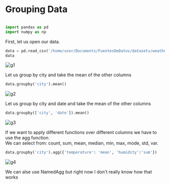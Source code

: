 # Grouping Data

```py

```

```py
import pandas as pd
import numpy as np
```

First, let us open our data.
```py
data = pd.read_csv('/home/user/Documents/FuentesDeDatos/datasets/weatherTest.csv')
data
```
![g1](https://user-images.githubusercontent.com/88745754/164949303-b4471c2b-3936-4ea7-82ae-fbbb5ad90902.png)

Let us group by city and take the mean of the other columns
```py
data.groupby('city').mean()
```
![g2](https://user-images.githubusercontent.com/88745754/164949313-bf322ecf-d7eb-4f90-9a1f-d8b48884ea2d.png)

Let us group by city and date and take the mean of the other columns
```py
data.groupby(['city', 'date']).mean()
```
![g3](https://user-images.githubusercontent.com/88745754/164949329-3a390ab1-78aa-4a8b-bd7a-3e1b0e05ea68.png)

If we want to apply different functions over different columns we have to use the agg function.  
We can select from: count, sum, mean, median, min, max, mode, std, var.  
```py
data.groupby('city').agg({'temperature': 'mean', 'humidity':'sum'})
```
![g4](https://user-images.githubusercontent.com/88745754/164949353-afd38520-3307-4e87-b153-782da4f3da3b.png)


We can alse use NamedAgg but right now I don't really know how that works
